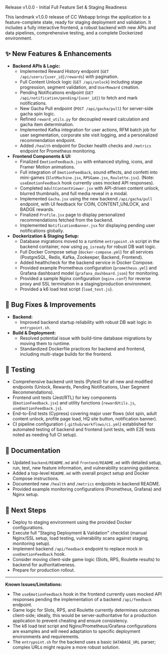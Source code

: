  Release v1.0.0 - Initial Full Feature Set & Staging Readiness

This landmark v1.0.0 release of CC Webapp brings the application to a feature-complete state, ready for staging deployment and validation. It includes a fully interactive frontend, a robust backend with new APIs and data pipelines, comprehensive testing, and a complete Dockerized environment.

## ✨ New Features & Enhancements

*   **Backend APIs & Logic:**
    *   Implemented Reward History endpoint (`GET /api/users/{user_id}/rewards`) with pagination.
    *   Full Content Unlock logic (`GET /api/unlock`) including stage progression, segment validation, and `UserReward` creation.
    *   Pending Notifications endpoint (`GET /api/notification/pending/{user_id}`) to fetch and mark notifications.
    *   New Gacha Pull endpoint (`POST /api/gacha/pull`) for server-side gacha spin logic.
    *   Refined `reward_utils.py` for decoupled reward calculation and gacha item determination.
    *   Implemented Kafka integration for user actions, RFM batch job for user segmentation, corporate site visit logging, and a personalized recommendation endpoint.
    *   Added `/health` endpoint for Docker health checks and `/metrics` endpoint for Prometheus monitoring.
*   **Frontend Components & UI:**
    *   Finalized `EmotionFeedback.jsx` with enhanced styling, icons, and Framer Motion animations.
    *   Full integration of `EmotionFeedback`, sound effects, and confetti into mini-games (`SlotMachine.jsx`, `RPSGame.jsx`, `Roulette.jsx`). (Note: `useEmotionFeedback` hook currently uses mocked API responses).
    *   Completed `AdultContentViewer.jsx` with API-driven content unlock, blurred thumbnails, and full media reveal in a modal.
    *   Implemented `Gacha.jsx` using the new backend `/api/gacha/pull` endpoint, with UI feedback for COIN, CONTENT_UNLOCK, and BADGE rewards.
    *   Finalized `Profile.jsx` page to display personalized recommendations fetched from the backend.
    *   Implemented `NotificationBanner.jsx` for displaying pending user notifications globally.
*   **Dockerization & Staging Setup:**
    *   Database migrations moved to a runtime `entrypoint.sh` script in the backend container, now using `pg_isready` for robust DB wait logic.
    *   Full Docker Compose setup (`docker-compose.yml`) for all services (PostgreSQL, Redis, Kafka, Zookeeper, Backend, Frontend).
    *   Added healthcheck for the backend service in Docker Compose.
    *   Provided example Prometheus configuration (`prometheus.yml`) and Grafana dashboard model (`grafana_dashboard.json`) for monitoring.
    *   Provided a sample Nginx configuration (`nginx.conf`) for reverse proxy and SSL termination in a staging/production environment.
    *   Provided a k6 load test script (`load_test.js`).

## 🐛 Bug Fixes & Improvements

*   **Backend:**
    *   Improved backend startup reliability with robust DB wait logic in `entrypoint.sh`.
*   **Build & Deployment:**
    *   Resolved potential issue with build-time database migrations by moving them to runtime.
    *   Standardized Dockerfile practices for backend and frontend, including multi-stage builds for the frontend.

## 🧪 Testing
*   Comprehensive backend unit tests (Pytest) for all new and modified endpoints (Unlock, Rewards, Pending Notifications, User Segment Recommendations).
*   Frontend unit tests (Jest/RTL) for key components (`EmotionFeedback.jsx`) and utility functions (`rewardUtils.js`, `useEmotionFeedback.js`).
*   End-to-End tests (Cypress) covering major user flows (slot spin, adult content unlock, profile page load, HQ site button, notification banner).
*   CI pipeline configuration (`.github/workflows/ci.yml`) established for automated testing of backend and frontend (unit tests, with E2E tests noted as needing full CI setup).

## 📄 Documentation
*   Updated `backend/README.md` and `frontend/README.md` with detailed setup, run, test, new feature information, and vulnerability scanning guidance.
*   Added a top-level `README.md` with overall project setup and Docker Compose instructions.
*   Documented new `/health` and `/metrics` endpoints in backend README.
*   Provided example monitoring configurations (Prometheus, Grafana) and Nginx setup.

## 🚀 Next Steps
*   Deploy to staging environment using the provided Docker configurations.
*   Execute full "Staging Deployment & Validation" checklist (manual Nginx/SSL setup, load testing, vulnerability scans against staging, monitoring setup).
*   Implement backend `/api/feedback` endpoint to replace mock in `useEmotionFeedback` hook.
*   Consider moving client-side game logic (Slots, RPS, Roulette results) to backend for authoritativeness.
*   Prepare for production rollout.

---
**Known Issues/Limitations:**
*   The `useEmotionFeedback` hook in the frontend currently uses mocked API responses pending the implementation of a backend `/api/feedback` endpoint.
*   Game logic for Slots, RPS, and Roulette currently determines outcomes client-side; ideally, this would be server-authoritative for a production application to prevent cheating and ensure consistency.
*   The k6 load test script and Nginx/Prometheus/Grafana configurations are examples and will need adaptation to specific deployment environments and requirements.
*   The `entrypoint.sh` for the backend uses a basic `DATABASE_URL` parser; complex URLs might require a more robust solution.
